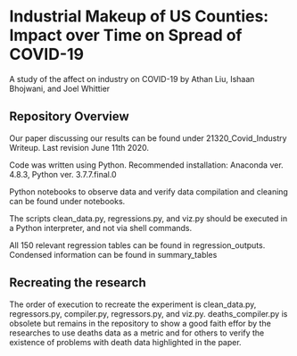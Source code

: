 # Industrial Makeup of US Counties: Impact over Time on Spread of COVID-19

A study of the affect on industry on COVID-19 by Athan Liu, Ishaan Bhojwani, and Joel Whittier

## Repository Overview

Our paper discussing our results can be found under 21320_Covid_Industry Writeup. Last revision June 11th 2020.

Code was written using Python. Recommended installation: Anaconda ver. 4.8.3, Python ver. 3.7.7.final.0

Python notebooks to observe data and verify data compilation and cleaning can be found under notebooks.

The scripts clean_data.py, regressions.py, and viz.py should be executed in a Python interpreter, and not via shell commands.

All 150 relevant regression tables can be found in regression_outputs. Condensed information can be found in summary_tables

## Recreating the research

The order of execution to recreate the experiment is clean_data.py, regressors.py, compiler.py, regressors.py, and viz.py. deaths_compiler.py is obsolete but remains in the repository to show a good faith effor by the researches to use deaths data as a metric and for others to verify the existence of problems with death data highlighted in the paper.